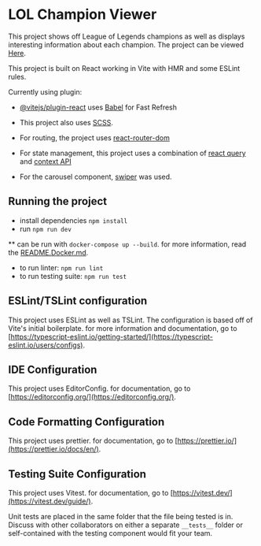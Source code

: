 # LOL Champion Viewer

This project shows off League of Legends champions as well as displays interesting information about each champion. The project can be viewed [Here](https://lol-champion-viewer.netlify.app/).

This project is built on React working in Vite with HMR and some ESLint rules.

Currently using plugin:

-   [@vitejs/plugin-react](https://github.com/vitejs/vite-plugin-react/blob/main/packages/plugin-react/README.md) uses [Babel](https://babeljs.io/) for Fast Refresh

-   This project also uses [SCSS](https://sass-lang.com/).

-   For routing, the project uses [react-router-dom](https://reactrouter.com/en/main)

-	For state management, this project uses a combination of [react query](https://tanstack.com/query/latest) and [context API](https://react.dev/learn/passing-data-deeply-with-context)

-	For the carousel component, [swiper](https://swiperjs.com/) was used.

## Running the project

-   install dependencies `npm install`
-   run `npm run dev`

\*\* can be run with `docker-compose up --build`. for more information, read the [README.Docker.md](README.Docker.md).

-   to run linter: `npm run lint`
-   to run testing suite: `npm run test`

## ESLint/TSLint configuration

This project uses ESLint as well as TSLint. The configuration is based off of Vite's initial boilerplate. for more information and documentation, go to [https://typescript-eslint.io/getting-started/](https://typescript-eslint.io/users/configs).

## IDE Configuration

This project uses EditorConfig. for documentation, go to [https://editorconfig.org/](https://editorconfig.org/).

## Code Formatting Configuration

This project uses prettier. for documentation, go to [https://prettier.io/](https://prettier.io/docs/en/).

## Testing Suite Configuration

This project uses Vitest. for documentation, go to [https://vitest.dev/](https://vitest.dev/guide/).

Unit tests are placed in the same folder that the file being tested is in. Discuss with other collaborators on either a separate `__tests__` folder or self-contained with the testing component would fit your team.
